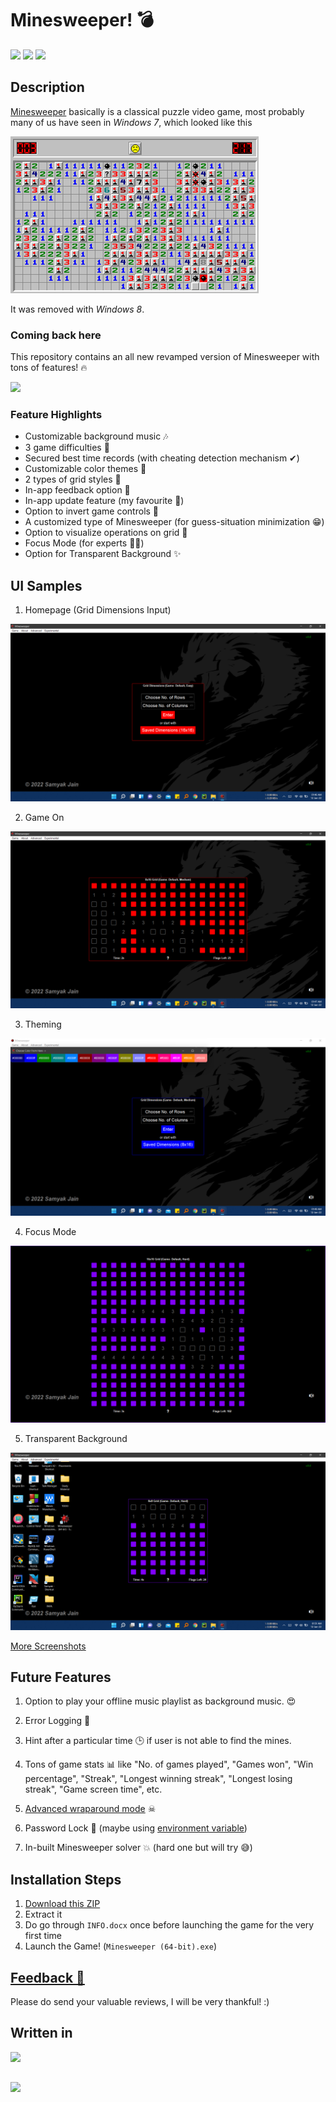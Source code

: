 # Minesweeper! 💣

<img src="https://img.shields.io/badge/Windows-0078D6?logo=windows"> <img src="https://img.shields.io/badge/python-v3.10-blue"> <img src="https://awesome.re/badge.svg">


## Description

[Minesweeper](https://en.wikipedia.org/wiki/Minesweeper_(video_game)) basically is a classical puzzle video game, most probably many of us have seen in _Windows 7_, which looked like this

<img src="A_commonly_used_style_for_many_microsoft_games%2C_originating_with_Microsoft_Minesweeper.png">

It was removed with _Windows 8_.

### Coming back here
This repository contains an all new revamped version of Minesweeper with tons of features! 🔥

<img src="https://forthebadge.com/images/badges/for-you.svg" width=100>

### Feature Highlights
- Customizable background music 🎶
- 3 game difficulties 🧠
- Secured best time records (with cheating detection mechanism ✔)
- Customizable color themes 🌈
- 2 types of grid styles 🔳
- In-app feedback option 💌
- In-app update feature (my favourite 🌟)
- Option to invert game controls 🔀
- A customized type of Minesweeper (for guess-situation minimization 😁)
- Option to visualize operations on grid 👀
- Focus Mode (for experts 👨‍💻)
- Option for Transparent Background ✨


## UI Samples

1. Homepage (Grid Dimensions Input)

<img src="Sample%20Screenshots/1%20Homepage.png">

2. Game On

<img src="Sample%20Screenshots/3%20Game%20On.png">

3. Theming

<img src="Sample%20Screenshots/6%20Theming.png">

4. Focus Mode

<img src="Sample%20Screenshots/9%20Focus%20Mode.png">

5. Transparent Background

<img src="Sample%20Screenshots/10%20Transparent%20Background.png">

[More Screenshots](Sample%20Screenshots)


## Future Features

1) Option to play your offline music playlist as background music. 😍

2) Error Logging 🙌

3) Hint after a particular time 🕒 if user is not able to find the mines.

4) Tons of game stats 📊 like "No. of games played", "Games won", "Win percentage", "Streak", "Longest winning streak", "Longest losing streak", "Game screen time", etc.

5) [Advanced wraparound mode](https://youtu.be/-CH-Kx2sl9c) ☠

6) Password Lock 🔐 (maybe using [environment variable](https://en.wikipedia.org/wiki/Environment_variable))

7) In-built Minesweeper solver 💥 (hard one but will try 😅)


## Installation Steps

1. [Download this ZIP](https://github.com/samyak1409/Minesweeper-for-PC/archive/refs/heads/main.zip)
2. Extract it
3. Do go through `INFO.docx` once before launching the game for the very first time
4. Launch the Game! (`Minesweeper (64-bit).exe`)


## [Feedback 💌](https://github.com/samyak1409/Minesweeper-for-PC#:~:text=In-app%20feedback%20option%20%F0%9F%92%8C)

Please do send your valuable reviews, I will be very thankful! :)


## Written in
<img src="https://www.python.org/static/img/python-logo.png">


## 
<img src="https://forthebadge.com/images/badges/built-with-love.svg" width=200>
